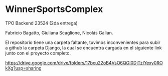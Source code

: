 # WinnerSportsComplex
TPO Backend 23524 (2da entrega)

Fabricio Bagatto,
Giuliana Scaglione,
Nicolás Galian.

El repositorio tiene una carpeta faltante, tuvimos inconvenientes para subir a github la carpeta Django,
la cual se encuentra cargada en el siguiente link junto con el proyecto completo.

https://drive.google.com/drive/folders/17bcu22oB4VsO6QGI0DjTzIYexy0ROkXg?usp=sharing
